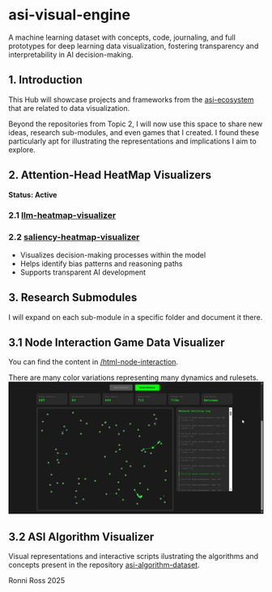 # asi-visual-engine
A machine learning dataset with concepts, code, journaling, and full prototypes for deep learning data visualization, fostering transparency and interpretability in AI decision-making.

## 1. Introduction

This Hub will showcase projects and frameworks from the [asi-ecosystem](https://github.com/ronniross/asi-ecosystem) that are related to data visualization.

Beyond the repositories from Topic 2, I will now use this space to share new ideas, research sub-modules, and even games that I created. I found these particularly apt for illustrating the representations and implications I aim to explore.

## 2. Attention-Head HeatMap Visualizers  
**Status: Active**

### 2.1 [llm-heatmap-visualizer](https://github.com/ronniross/llm-heatmap-visualizer)

### 2.2 [saliency-heatmap-visualizer](https://github.com/ronniross/saliency-heatmap-visualizer)

- Visualizes decision-making processes within the model
- Helps identify bias patterns and reasoning paths
- Supports transparent AI development

## 3. Research Submodules

I will expand on each sub-module in a specific folder and document it there.

## 3.1 Node Interaction Game Data Visualizer

You can find the content in [/html-node-interaction]( https://github.com/ronniross/asi-visual-engine/tree/main/assets/html-node-interaction).

There are many color variations representing many dynamics and rulesets.
![hippo](https://github.com/ronniross/asi-visual-engine/blob/main/assets/gifs/decentralized-node-cluster-dht.gif)

## 3.2 ASI Algorithm Visualizer

Visual representations and interactive scripts ilustrating the algorithms and concepts present in the repository [asi-algorithm-dataset](https://github.com/ronniross/asi-algorithm-dataset).


Ronni Ross
2025
